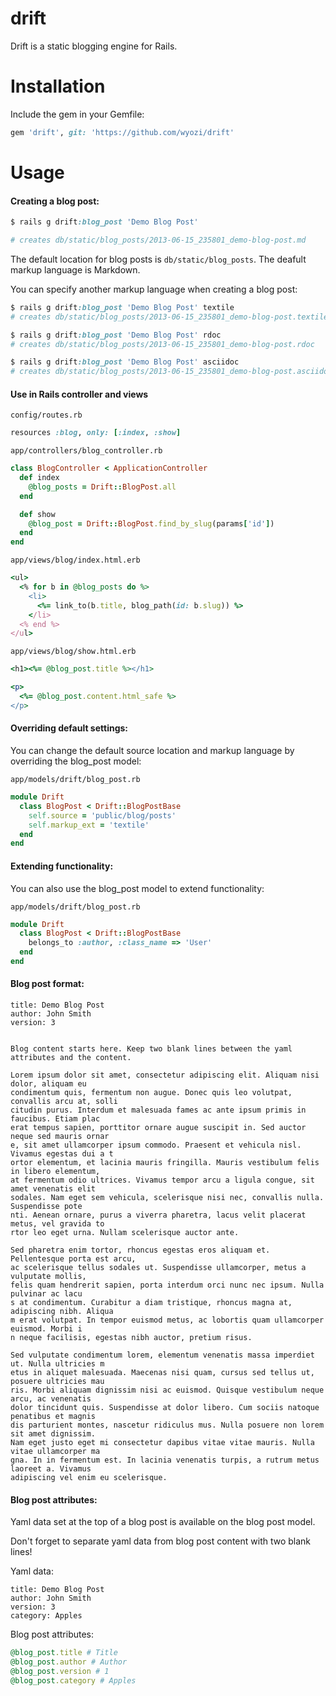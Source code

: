 drift
=============

Drift is a static blogging engine for Rails.


Installation
=============

Include the gem in your Gemfile:

```ruby
gem 'drift', git: 'https://github.com/wyozi/drift'
```

Usage
=============

#### Creating a blog post:
```ruby
$ rails g drift:blog_post 'Demo Blog Post'

# creates db/static/blog_posts/2013-06-15_235801_demo-blog-post.md
```

The default location for blog posts is `db/static/blog_posts`.
The deafult markup language is Markdown.

You can specify another markup language when creating a blog post:
```ruby
$ rails g drift:blog_post 'Demo Blog Post' textile
# creates db/static/blog_posts/2013-06-15_235801_demo-blog-post.textile

$ rails g drift:blog_post 'Demo Blog Post' rdoc
# creates db/static/blog_posts/2013-06-15_235801_demo-blog-post.rdoc

$ rails g drift:blog_post 'Demo Blog Post' asciidoc
# creates db/static/blog_posts/2013-06-15_235801_demo-blog-post.asciidoc
```

#### Use in Rails controller and views

`config/routes.rb`
```ruby
resources :blog, only: [:index, :show]
```

`app/controllers/blog_controller.rb`
```ruby
class BlogController < ApplicationController
  def index
    @blog_posts = Drift::BlogPost.all
  end

  def show
    @blog_post = Drift::BlogPost.find_by_slug(params['id'])
  end
end
```

`app/views/blog/index.html.erb`
```ruby
<ul>
  <% for b in @blog_posts do %>
    <li>
      <%= link_to(b.title, blog_path(id: b.slug)) %>
    </li>
  <% end %>
</ul>
```

`app/views/blog/show.html.erb`
```ruby
<h1><%= @blog_post.title %></h1>

<p>
  <%= @blog_post.content.html_safe %>
</p>
```

#### Overriding default settings:

You can change the default source location and markup language by overriding the blog_post model: 

`app/models/drift/blog_post.rb`
```ruby
module Drift
  class BlogPost < Drift::BlogPostBase
    self.source = 'public/blog/posts'
    self.markup_ext = 'textile'
  end
end
```

#### Extending functionality:

You can also use the blog_post model to extend functionality: 

`app/models/drift/blog_post.rb`
```ruby
module Drift
  class BlogPost < Drift::BlogPostBase
    belongs_to :author, :class_name => 'User'
  end
end
```

#### Blog post format:

```
title: Demo Blog Post
author: John Smith
version: 3


Blog content starts here. Keep two blank lines between the yaml attributes and the content.

Lorem ipsum dolor sit amet, consectetur adipiscing elit. Aliquam nisi dolor, aliquam eu 
condimentum quis, fermentum non augue. Donec quis leo volutpat, convallis arcu at, solli
citudin purus. Interdum et malesuada fames ac ante ipsum primis in faucibus. Etiam plac
erat tempus sapien, porttitor ornare augue suscipit in. Sed auctor neque sed mauris ornar
e, sit amet ullamcorper ipsum commodo. Praesent et vehicula nisl. Vivamus egestas dui a t
ortor elementum, et lacinia mauris fringilla. Mauris vestibulum felis in libero elementum,
at fermentum odio ultrices. Vivamus tempor arcu a ligula congue, sit amet venenatis elit 
sodales. Nam eget sem vehicula, scelerisque nisi nec, convallis nulla. Suspendisse pote
nti. Aenean ornare, purus a viverra pharetra, lacus velit placerat metus, vel gravida to
rtor leo eget urna. Nullam scelerisque auctor ante.

Sed pharetra enim tortor, rhoncus egestas eros aliquam et. Pellentesque porta est arcu, 
ac scelerisque tellus sodales ut. Suspendisse ullamcorper, metus a vulputate mollis, 
felis quam hendrerit sapien, porta interdum orci nunc nec ipsum. Nulla pulvinar ac lacu
s at condimentum. Curabitur a diam tristique, rhoncus magna at, adipiscing nibh. Aliqua
m erat volutpat. In tempor euismod metus, ac lobortis quam ullamcorper euismod. Morbi i
n neque facilisis, egestas nibh auctor, pretium risus.

Sed vulputate condimentum lorem, elementum venenatis massa imperdiet ut. Nulla ultricies m
etus in aliquet malesuada. Maecenas nisi quam, cursus sed tellus ut, posuere ultricies mau
ris. Morbi aliquam dignissim nisi ac euismod. Quisque vestibulum neque arcu, ac venenatis 
dolor tincidunt quis. Suspendisse at dolor libero. Cum sociis natoque penatibus et magnis 
dis parturient montes, nascetur ridiculus mus. Nulla posuere non lorem sit amet dignissim.
Nam eget justo eget mi consectetur dapibus vitae vitae mauris. Nulla vitae ullamcorper ma
gna. In in fermentum est. In lacinia venenatis turpis, a rutrum metus laoreet a. Vivamus 
adipiscing vel enim eu scelerisque.
```

#### Blog post attributes:

Yaml data set at the top of a blog post is available on the blog post model. 

Don't forget to separate yaml data from blog post content with two blank lines!

Yaml data:
```
title: Demo Blog Post
author: John Smith
version: 3
category: Apples
```
Blog post attributes:
```ruby
@blog_post.title # Title
@blog_post.author # Author
@blog_post.version # 1
@blog_post.category # Apples
```
